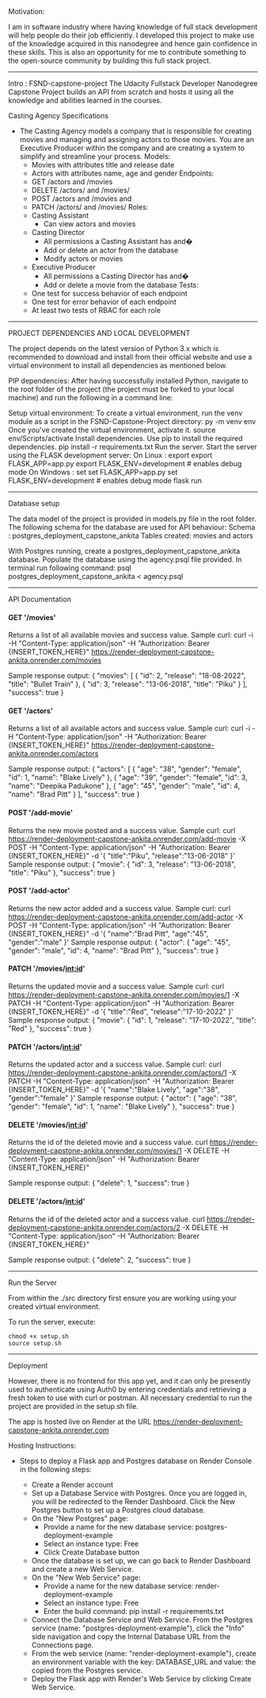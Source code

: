 Motivation:

I am in software industry where having knowledge of full stack development will help people do their job efficiently. I developed this project to make use of the knowledge acquired in this nanodegree and hence gain confidence in these skills. This is also an opportunity for me to contribute something to the open-source community by building this full stack project.

--------------------------------------------------------------------------------------------------------------
Intro : FSND-capstone-project
The Udacity Fullstack Developer Nanodegree Capstone Project builds an API from scratch and hosts it using all the knowledge and abilities learned in the courses.

Casting Agency Specifications
* The Casting Agency models a company that is responsible for creating movies and managing and assigning actors to those movies. You are an Executive Producer within the company and are creating a system to simplify and streamline your process.
 Models:
    * Movies with attributes title and release date
    * Actors with attributes name, age and gender
 Endpoints:
    * GET /actors and /movies
    * DELETE /actors/ and /movies/
    * POST /actors and /movies and
    * PATCH /actors/ and /movies/
 Roles:
    * Casting Assistant
        * Can view actors and movies
    * Casting Director
        * All permissions a Casting Assistant has and�
        * Add or delete an actor from the database
        * Modify actors or movies
    * Executive Producer
        * All permissions a Casting Director has and�
        * Add or delete a movie from the database
 Tests:
    * One test for success behavior of each endpoint
    * One test for error behavior of each endpoint
    * At least two tests of RBAC for each role

--------------------------------------------------------------------------------------------------------------

PROJECT DEPENDENCIES AND LOCAL DEVELOPMENT

The project depends on the latest version of Python 3.x which is recommended to download and install from their official website and use a virtual environment to install all dependencies as mentioned below.

PIP dependencies:
After having successfully installed Python, navigate to the root folder of the project (the project must be forked to your local machine) and run the following in a command line:

Setup virtual environment:
To create a virtual environment, run the venv module as a script in the FSND-Capstone-Project directory:
        py -m venv env
Once you've created the virtual environment, activate it.
        source env/Scripts/activate
Install dependencies. Use pip to install the required dependencies.
        pip install -r requirements.txt
Run the server. Start the server using the FLASK development server:
    On Linux : export
        export FLASK_APP=app.py
        export FLASK_ENV=development # enables debug mode
    On Windows : set
        set FLASK_APP=app.py
        set FLASK_ENV=development # enables debug mode
        flask run

--------------------------------------------------------------------------------------------------------------

Database setup

The data model of the project is provided in models.py file in the root folder. The following schema for the database are used for API behaviour:
Schema : postgres_deployment_capstone_ankita
Tables created: movies and actors

With Postgres running, create a postgres_deployment_capstone_ankita database.
Populate the database using the agency.psql file provided. In terminal run following command:
    psql postgres_deployment_capstone_ankita < agency.psql

--------------------------------------------------------------------------------------------------------------

API Documentation

#### GET '/movies'
Returns a list of all available movies and  success value.
Sample curl: 
curl -i -H "Content-Type: application/json" -H "Authorization: Bearer {INSERT_TOKEN_HERE}" https://render-deployment-capstone-ankita.onrender.com/movies

Sample response output:
{
    "movies": [
        {
            "id": 2,
            "release": "18-08-2022",
            "title": "Bullet Train"
        },
        {
            "id": 3,
            "release": "13-06-2018",
            "title": "Piku"
        }
    ],
    "success": true
}

#### GET '/actors'
Returns a list of all available actors and  success value.
Sample curl: 
curl -i -H "Content-Type: application/json" -H "Authorization: Bearer {INSERT_TOKEN_HERE}" https://render-deployment-capstone-ankita.onrender.com/actors

Sample response output:
{
    "actors": [
        {
            "age": "38",
            "gender": "female",
            "id": 1,
            "name": "Blake Lively"
        },
        {
            "age": "39",
            "gender": "female",
            "id": 3,
            "name": "Deepika Padukone"
        },
        {
            "age": "45",
            "gender": "male",
            "id": 4,
            "name": "Brad Pitt"
        }
    ],
    "success": true
}

#### POST '/add-movie'
Returns the new movie posted and a success value.
Sample curl: 
curl https://render-deployment-capstone-ankita.onrender.com/add-movie -X POST -H "Content-Type: application/json" -H "Authorization: Bearer {INSERT_TOKEN_HERE}" -d '{
    "title":"Piku",
    "release":"13-06-2018"
}'
Sample response output:
{
    "movie": {
        "id": 3,
        "release": "13-06-2018",
        "title": "Piku"
    },
    "success": true
}

#### POST '/add-actor'
Returns the new actor added and a success value.
Sample curl: 
curl https://render-deployment-capstone-ankita.onrender.com/add-actor -X POST -H "Content-Type: application/json" -H "Authorization: Bearer {INSERT_TOKEN_HERE}" -d '{
    "name":"Brad Pitt",
    "age":"45",
    "gender":"male"
}'
Sample response output:
{
    "actor": {
        "age": "45",
        "gender": "male",
        "id": 4,
        "name": "Brad Pitt"
    },
    "success": true
}

#### PATCH '/movies/<int:id>'
Returns the updated movie and a success value.
Sample curl:
curl https://render-deployment-capstone-ankita.onrender.com/movies/1 -X PATCH -H "Content-Type: application/json" -H "Authorization: Bearer {INSERT_TOKEN_HERE}" -d '{
    "title":"Red",
    "release":"17-10-2022"
}'
Sample response output:
{
    "movie": {
        "id": 1,
        "release": "17-10-2022",
        "title": "Red"
    },
    "success": true
}

#### PATCH '/actors/<int:id>'
Returns the updated actor and a success value.
Sample curl:
curl https://render-deployment-capstone-ankita.onrender.com/actors/1 -X PATCH -H "Content-Type: application/json" -H "Authorization: Bearer {INSERT_TOKEN_HERE}" -d '{
    "name":"Blake Lively",
    "age":"38",
    "gender":"female"
}'
Sample response output:
{
    "actor": {
        "age": "38",
        "gender": "female",
        "id": 1,
        "name": "Blake Lively"
    },
    "success": true
}

#### DELETE '/movies/<int:id>'
Returns the id of the deleted movie and a success value.
curl https://render-deployment-capstone-ankita.onrender.com/movies/1 -X DELETE -H "Content-Type: application/json" -H "Authorization: Bearer {INSERT_TOKEN_HERE}" 

Sample response output:
{
    "delete": 1,
    "success": true
}

#### DELETE '/actors/<int:id>'
Returns the id of the deleted actor and a success value.
curl https://render-deployment-capstone-ankita.onrender.com/actors/2 -X DELETE -H "Content-Type: application/json" -H "Authorization: Bearer {INSERT_TOKEN_HERE}" 

Sample response output:
{
    "delete": 2,
    "success": true
}

--------------------------------------------------------------------------------------------------------------

Run the Server

From within the ./src directory first ensure you are working using your created virtual environment.

To run the server, execute:

    chmod +x setup.sh
    source setup.sh

--------------------------------------------------------------------------------------------------------------
Deployment

However, there is no frontend for this app yet, and it can only be presently used to authenticate using Auth0 by entering credentials and retrieving a fresh token to use with curl or postman.
All necessary credential to run the project are provided in the setup.sh file.

The app is hosted live on Render at the URL
  https://render-deployment-capstone-ankita.onrender.com


Hosting Instructions:
- Steps to deploy a Flask app and Postgres database on Render Console in the following steps:

   - Create a Render account
   - Set up a Database Service with Postgres. Once you are logged in, you will be redirected to the Render    Dashboard. Click the New Postgres button to set up a Postgres cloud database.
   - On the "New Postgres" page:
        - Provide a name for the new database service: postgres-deployment-example
        - Select an instance type: Free
        - Click Create Database button
   - Once the database is set up, we can go back to Render Dashboard and create a new Web Service.
   - On the "New Web Service" page:
        - Provide a name for the new database service: render-deployment-example
        - Select an instance type: Free
        - Enter the build command: pip install -r requirements.txt
   - Connect the Database Service and Web Service. From the Postgres service (name: "postgres-deployment-example"), click the "Info" side navigation and copy the Internal Database URL from the Connections page. 
   - From the web service (name: "render-deployment-example"), create an environment variable with the key: DATABASE_URL and value: the <Database URL> copied from the Postgres service.
   - Deploy the Flask app with Render's Web Service by clicking Create Web Service.

 




